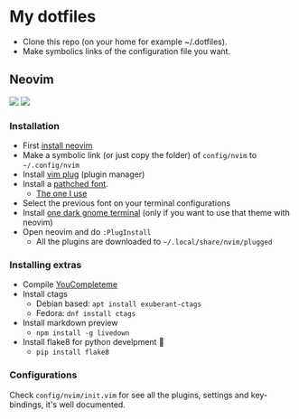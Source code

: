 # My dotfiles

- Clone this repo (on your home for example ~/.dotfiles).
- Make symbolics links of the configuration file you want.

## Neovim

![](https://cloud.githubusercontent.com/assets/4975310/25513658/734edbd4-2b9c-11e7-80f1-6543827bda2b.png)
![](https://cloud.githubusercontent.com/assets/4975310/25776767/c861a5b4-328d-11e7-8fb2-c7aed5337bdd.png)


### Installation

- First [install neovim](https://github.com/neovim/neovim/wiki/Installing-Neovim)
- Make a symbolic link (or just copy the folder) of `config/nvim` to `~/.config/nvim`
- Install [vim plug](https://github.com/junegunn/vim-plug#neovim) (plugin manager)
- Install a [pathched font](https://github.com/ryanoasis/nerd-fonts).
  - [The one I use](https://github.com/ryanoasis/nerd-fonts/blob/master/patched-fonts/DejaVuSansMono/Regular/complete/DejaVu%20Sans%20Mono%20Nerd%20Font%20Complete%20Mono.ttf)
- Select the previous font on your terminal configurations
- Install [one dark gnome terminal](https://github.com/denysdovhan/one-gnome-terminal#instalation) (only if you want to use that theme with neovim)
- Open neovim and do `:PlugInstall`
   - All the plugins are downloaded to `~/.local/share/nvim/plugged`

### Installing extras

- Compile [YouCompleteme](https://github.com/Valloric/YouCompleteMe#installation)
- Install ctags
  - Debian based: `apt install exuberant-ctags`
  - Fedora: `dnf install ctags`
- Install markdown preview
  - `npm install -g livedown`
- Install flake8 for python develpment :snake:
  - `pip install flake8`
  
### Configurations

Check `config/nvim/init.vim` for see all the plugins, settings and key-bindings, it's well documented.
